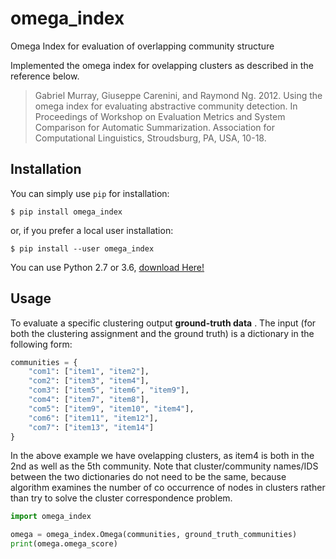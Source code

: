 # omega_index
Omega Index for evaluation of overlapping community structure

Implemented the omega index for ovelapping clusters as described in the reference below.

> Gabriel Murray, Giuseppe Carenini, and Raymond Ng. 2012. Using the omega index for evaluating abstractive community detection. In Proceedings of Workshop on Evaluation Metrics and System Comparison for Automatic Summarization. Association for Computational Linguistics, Stroudsburg, PA, USA, 10-18.


## Installation

You can simply use `pip` for installation:

    $ pip install omega_index

or, if you prefer a local user installation:

    $ pip install --user omega_index
    
You can use Python 2.7 or 3.6, [download Here!](https://www.python.org/downloads/)

## Usage

To evaluate a specific clustering output **ground-truth data** .
The input (for both the clustering assignment and the ground truth) is a dictionary in the following form:

```python
communities = {
    "com1": ["item1", "item2"],
    "com2": ["item3", "item4"],
    "com3": ["item5", "item6", "item9"],
    "com4": ["item7", "item8"],
    "com5": ["item9", "item10", "item4"],
    "com6": ["item11", "item12"],
    "com7": ["item13", "item14"]
}
```
In the above example we have ovelapping clusters, as item4 is both in the 2nd as well as the 5th community.
Note that cluster/community names/IDS between the two dictionaries do not need to be the same, because
algorithm examines the number of co occurrence of nodes in clusters rather than try to solve the cluster
correspondence problem.

```python
import omega_index

omega = omega_index.Omega(communities, ground_truth_communities)
print(omega.omega_score)

```
